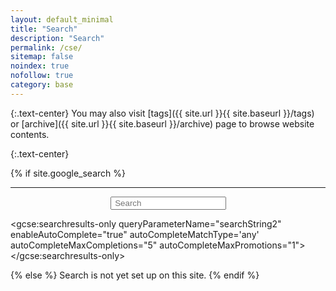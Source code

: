 ```yaml
---
layout: default_minimal
title: "Search"
description: "Search"
permalink: /cse/
sitemap: false
noindex: true
nofollow: true
category: base
---
```

{:.text-center}
You may also visit [tags]({{ site.url }}{{ site.baseurl }}/tags) or [archive]({{ site.url }}{{ site.baseurl }}/archive) page to browse website contents.

{:.text-center}
<a href="javascript:goBack()" class="social-icons" title="Return to previous page"><i class="fa fa-arrow-circle-left fa-2x"></i></a>

<script>
function goBack() {
    window.history.back();
}
</script>

{% if site.google_search %}
<hr class="gh">

<div id="searchbox2" align="center">
<div class="searchcont2">
    <!-- span class="searchicon2"><i class="fa fa-search fa-2x"></i></span -->
    <form role="search" method="get" action="{{ site.url }}{{ site.baseurl }}/cse/">
        <input id="searchString2" name="searchString2"
               placeholder=" Search" type="text">
    </form>
</div>
</div>

<script>
  (function() {
    var cx = '{{ site.google_search }}';
    var gcse = document.createElement('script');
    gcse.type = 'text/javascript';
    gcse.async = true;
    gcse.src = (document.location.protocol == 'https:' ? 'https:' : 'http:') +
        '//cse.google.com/cse.js?cx=' + cx;
    var s = document.getElementsByTagName('script')[0];
    s.parentNode.insertBefore(gcse, s);
  })();
</script>
<gcse:searchresults-only queryParameterName="searchString2" enableAutoComplete="true" autoCompleteMatchType='any' autoCompleteMaxCompletions="5" autoCompleteMaxPromotions="1"></gcse:searchresults-only>
<!-- <gcse:searchbox-only resultsUrl="{{ site.url }}{{ site.baseurl }}/cse/" queryParameterName="searchString"></gcse:searchbox-only> -->
{% else %}
Search is not yet set up on this site.
{% endif %}
